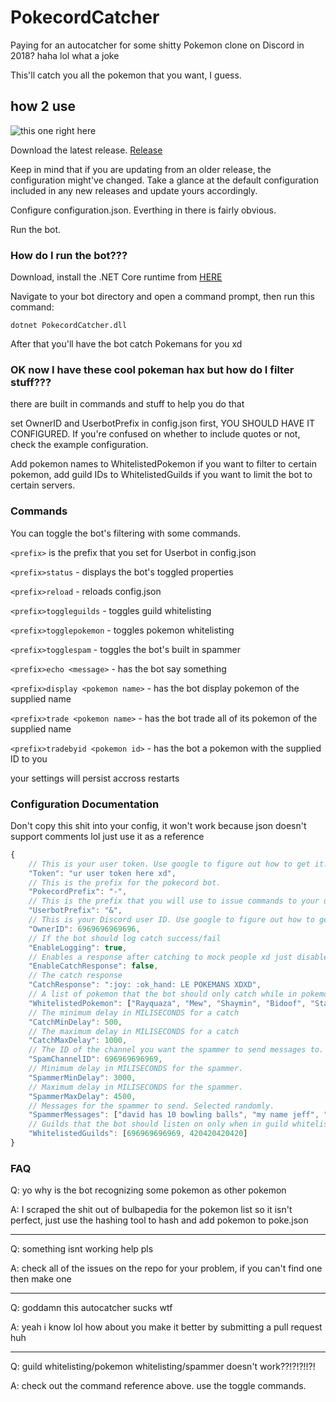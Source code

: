 # PokecordCatcher
Paying for an autocatcher for some shitty Pokemon clone on Discord in 2018? haha lol what a joke

This'll catch you all the pokemon that you want, I guess.

## how 2 use

![this one right here](https://i.imgur.com/nL98ALx.png)

Download the latest release. [Release](https://github.com/ExtraConcentratedJuice/pokecord-catcher/releases/)

Keep in mind that if you are updating from an older release, the configuration might've changed. Take a glance at the default configuration included in any new releases and update yours accordingly.

Configure configuration.json. Everthing in there is fairly obvious.

Run the bot.

### How do I run the bot???
Download, install the .NET Core runtime from [HERE](https://www.microsoft.com/net/download/thank-you/dotnet-runtime-2.1.1-windows-hosting-bundle-installer)

Navigate to your bot directory and open a command prompt, then run this command:

`dotnet PokecordCatcher.dll`

After that you'll have the bot catch Pokemans for you xd

### OK now I have these cool pokeman hax but how do I filter stuff???
there are built in commands and stuff to help you do that

set OwnerID and UserbotPrefix in config.json first, YOU SHOULD HAVE IT CONFIGURED. If you're confused on whether to include quotes or not, check the example configuration.

Add pokemon names to WhitelistedPokemon if you want to filter to certain pokemon, add guild IDs to WhitelistedGuilds if you want to limit the bot to certain servers.

### Commands

You can toggle the bot's filtering with some commands.

`<prefix>` is the prefix that you set for Userbot in config.json

`<prefix>status` - displays the bot's toggled properties

`<prefix>reload` - reloads config.json 

`<prefix>toggleguilds` - toggles guild whitelisting

`<prefix>togglepokemon` - toggles pokemon whitelisting

`<prefix>togglespam` - toggles the bot's built in spammer

`<prefix>echo <message>` - has the bot say something

`<prefix>display <pokemon name>` - has the bot display pokemon of the supplied name

`<prefix>trade <pokemon name>` - has the bot trade all of its pokemon of the supplied name

`<prefix>tradebyid <pokemon id>` - has the bot a pokemon with the supplied ID to you


your settings will persist accross restarts

### Configuration Documentation

Don't copy this shit into your config, it won't work because json doesn't support comments lol just use it as a reference

```javascript
{
	// This is your user token. Use google to figure out how to get it.
	"Token": "ur user token here xd",
	// This is the prefix for the pokecord bot.
	"PokecordPrefix": "-",
	// This is the prefix that you will use to issue commands to your userbot.
	"UserbotPrefix": "&",
	// This is your Discord user ID. Use google to figure out how to get it. All commands be executed by a user with this ID only.
	"OwnerID": 6969696969696,
	// If the bot should log catch success/fail
	"EnableLogging": true,
	// Enables a response after catching to mock people xd just disable this if you don't want it to respond
	"EnableCatchResponse": false,
	// The catch response
	"CatchResponse": ":joy: :ok_hand: LE POKEMANS XDXD",
	// A list of pokemon that the bot should only catch while in pokemon whitelist mode
	"WhitelistedPokemon": ["Rayquaza", "Mew", "Shaymin", "Bidoof", "Starly", "MEME"],
	// The minimum delay in MILISECONDS for a catch
	"CatchMinDelay": 500,
	// The maximum delay in MILISECONDS for a catch
	"CatchMaxDelay": 1000,
	// The ID of the channel you want the spammer to send messages to.
	"SpamChannelID": 696969696969,
	// Minimum delay in MILISECONDS for the spammer.
	"SpammerMinDelay": 3000,
	// Maximum delay in MILISECONDS for the spammer.
	"SpammerMaxDelay": 4500,
	// Messages for the spammer to send. Selected randomly.
	"SpammerMessages": ["david has 10 bowling balls", "my name jeff", "THE PAIN", "SAVE ME"],
	// Guilds that the bot should listen on only when in guild whitelist mode
	"WhitelistedGuilds": [696969696969, 420420420420]
}
```

### FAQ
Q: yo why is the bot recognizing some pokemon as other pokemon

A: I scraped the shit out of bulbapedia for the pokemon list so it isn't perfect, just use the hashing tool to hash and add pokemon to poke.json

------

Q: something isnt working help pls

A: check all of the issues on the repo for your problem, if you can't find one then make one

------

Q: goddamn this autocatcher sucks wtf

A: yeah i know lol how about you make it better by submitting a pull request huh

------

Q: guild whitelisting/pokemon whitelisting/spammer doesn't work??!?!?!!?!

A: check out the command reference above. use the toggle commands.